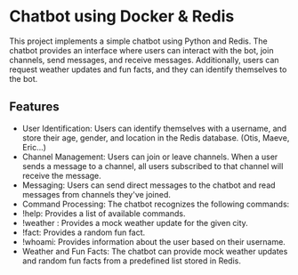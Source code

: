 # Chatbot using Docker & Redis

This project implements a simple chatbot using Python and Redis. The chatbot provides an interface where users can interact with the bot, join channels, send messages, and receive messages. Additionally, users can request weather updates and fun facts, and they can identify themselves to the bot. 

## Features
- User Identification: Users can identify themselves with a username, and store their age, gender, and location in the Redis database. (Otis, Maeve, Eric...)
- Channel Management: Users can join or leave channels. When a user sends a message to a channel, all users subscribed to that channel will receive the message.
- Messaging: Users can send direct messages to the chatbot and read messages from channels they've joined.
- Command Processing: The chatbot recognizes the following commands:
- !help: Provides a list of available commands.
- !weather <city>: Provides a mock weather update for the given city.
- !fact: Provides a random fun fact.
- !whoami: Provides information about the user based on their username.
- Weather and Fun Facts: The chatbot can provide mock weather updates and random fun facts from a predefined list stored in Redis.
